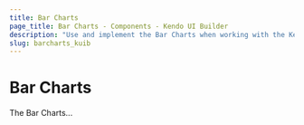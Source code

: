 ```yaml
---
title: Bar Charts
page_title: Bar Charts - Components - Kendo UI Builder
description: "Use and implement the Bar Charts when working with the Kendo UI Builder tool for creating and managing Angular and AngularJS-based web applications."
slug: barcharts_kuib
---
```


# Bar Charts

The Bar Charts...

<!-- screen -->
